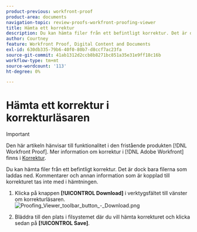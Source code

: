 ```yaml
---
product-previous: workfront-proof
product-area: documents
navigation-topic: review-proofs-workfront-proofing-viewer
title: Hämta ett korrektur
description: Du kan hämta filer från ett befintligt korrektur. Det är dock bara filerna som laddas ned. Kommentarer och annan information som är kopplad till korrekturet tas inte med i hämtningen.
author: Courtney
feature: Workfront Proof, Digital Content and Documents
exl-id: 630db335-79b6-40f0-80b7-d8ccf7ac23fa
source-git-commit: 41ab1312d2ccb8b8271bc851a35e31e9ff18c16b
workflow-type: tm+mt
source-wordcount: '113'
ht-degree: 0%

---
```


# Hämta ett korrektur i korrekturläsaren

>[!IMPORTANT]
>
>Den här artikeln hänvisar till funktionalitet i den fristående produkten [!DNL Workfront Proof]. Mer information om korrektur i [!DNL Adobe Workfront] finns i [Korrektur](../../../review-and-approve-work/proofing/proofing.md).

Du kan hämta filer från ett befintligt korrektur. Det är dock bara filerna som laddas ned. Kommentarer och annan information som är kopplad till korrekturet tas inte med i hämtningen.

1. Klicka på knappen **[!UICONTROL Download]** i verktygsfältet till vänster om korrekturläsaren.\
   ![Proofing_Viewer_toolbar_button_-_Download.png](assets/proofing-viewer-toolbar-button---download.png)

1. Bläddra till den plats i filsystemet där du vill hämta korrekturet och klicka sedan på **[!UICONTROL Save]**.

